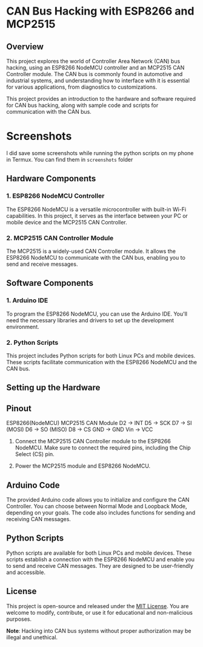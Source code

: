 # CAN Bus Hacking with ESP8266 and MCP2515

## Overview

This project explores the world of Controller Area Network (CAN) bus hacking, using an ESP8266 NodeMCU controller and an MCP2515 CAN Controller module. The CAN bus is commonly found in automotive and industrial systems, and understanding how to interface with it is essential for various applications, from diagnostics to customizations.

This project provides an introduction to the hardware and software required for CAN bus hacking, along with sample code and scripts for communication with the CAN bus.

# Screenshots

I did save some screenshots while running the python scripts on my phone in Termux. You can find them in `screenshots` folder

## Hardware Components

### 1. ESP8266 NodeMCU Controller

The ESP8266 NodeMCU is a versatile microcontroller with built-in Wi-Fi capabilities. In this project, it serves as the interface between your PC or mobile device and the MCP2515 CAN Controller.

### 2. MCP2515 CAN Controller Module

The MCP2515 is a widely-used CAN Controller module. It allows the ESP8266 NodeMCU to communicate with the CAN bus, enabling you to send and receive messages.

## Software Components

### 1. Arduino IDE

To program the ESP8266 NodeMCU, you can use the Arduino IDE. You'll need the necessary libraries and drivers to set up the development environment.

### 2. Python Scripts

This project includes Python scripts for both Linux PCs and mobile devices. These scripts facilitate communication with the ESP8266 NodeMCU and the CAN bus.

## Setting up the Hardware

## Pinout

ESP8266(NodeMCU)        MCP2515 CAN Module
      D2          ->      INT
      D5          ->      SCK
      D7          ->      SI (MOSI)
      D6          ->      SO (MISO)
      D8          ->      CS
      GND         ->      GND
      Vin         ->      VCC

1. Connect the MCP2515 CAN Controller module to the ESP8266 NodeMCU. Make sure to connect the required pins, including the Chip Select (CS) pin.

2. Power the MCP2515 module and ESP8266 NodeMCU.


## Arduino Code

The provided Arduino code allows you to initialize and configure the CAN Controller. You can choose between Normal Mode and Loopback Mode, depending on your goals. The code also includes functions for sending and receiving CAN messages.

## Python Scripts

Python scripts are available for both Linux PCs and mobile devices. These scripts establish a connection with the ESP8266 NodeMCU and enable you to send and receive CAN messages. They are designed to be user-friendly and accessible.



## License

This project is open-source and released under the [MIT License](LICENSE). You are welcome to modify, contribute, or use it for educational and non-malicious purposes.

**Note**: Hacking into CAN bus systems without proper authorization may be illegal and unethical.

